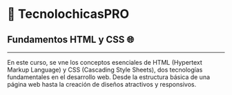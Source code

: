 # 💜 TecnolochicasPRO
## Fundamentos HTML  y CSS 🌐
--------------
En este curso, se vne los conceptos esenciales de HTML (Hypertext Markup Language) y CSS (Cascading Style Sheets), dos tecnologías fundamentales en el desarrollo web. Desde la estructura básica de una página web hasta la creación de diseños atractivos y responsivos.
